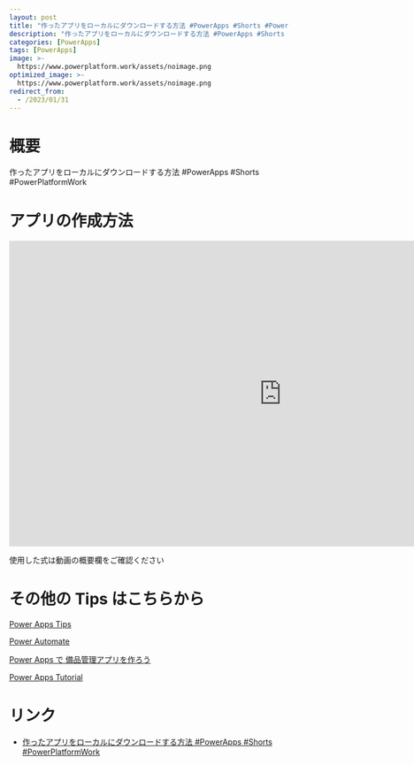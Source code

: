 ```yaml
---
layout: post
title: "作ったアプリをローカルにダウンロードする方法 #PowerApps #Shorts #PowerPlatformWork"
description: "作ったアプリをローカルにダウンロードする方法 #PowerApps #Shorts #PowerPlatformWorkを動画で分かりやすく解説"
categories: [PowerApps]
tags: [PowerApps]
image: >-
  https://www.powerplatform.work/assets/noimage.png
optimized_image: >-
  https://www.powerplatform.work/assets/noimage.png
redirect_from:
  - /2023/01/31
---
```



#  概要

作ったアプリをローカルにダウンロードする方法 #PowerApps #Shorts #PowerPlatformWork


# アプリの作成方法

<iframe width="983" height="553" src="https://www.youtube.com/embed/DdKIdhUssoM" title="YouTube video player" frameborder="0" allow="accelerometer; autoplay; clipboard-write; encrypted-media; gyroscope; picture-in-picture" allowfullscreen></iframe>


使用した式は動画の概要欄をご確認ください


# その他の Tips はこちらから

[Power Apps Tips](https://www.youtube.com/watch?v=VrAQf3JQ7yM&list=PLVhFi1fb3DqakSLVMn22DDcySXh9jtzi- )


[Power Automate](https://www.youtube.com/watch?v=-YnJYT0ASEM&list=PLVhFi1fb3Dqbzic6GieqnLFgD3aTj-eHA)


[Power Apps で 備品管理アプリを作ろう](https://www.youtube.com/playlist?list=PLVhFi1fb3DqZM3HKb8Hea6XEL96990Fyn)


[Power Apps Tutorial](https://www.youtube.com/playlist?list=PLVhFi1fb3DqalxpL974VvAJvV4iWoSbe_)


# リンク


- [作ったアプリをローカルにダウンロードする方法 #PowerApps #Shorts #PowerPlatformWork](https://www.youtube.com/watch?v=DdKIdhUssoM)

